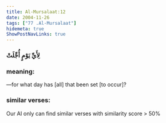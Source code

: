 ```yaml
---
title: Al-Mursalaat:12
date: 2004-11-26
tags: ["77 .Al-Mursalaat"]
hidemeta: true 
ShowPostNavLinks: true 
---
```

### لِأَيِّ يَوْمٍ أُجِّلَتْ
### meaning: 
—for what day has [all] that been set [to occur]?
### similar verses: 

Our AI only can find similar verses with similarity score > 50% 




